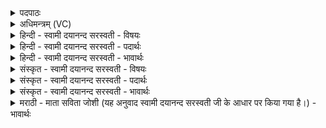 <details><summary>पदपाठः</summary>

इ॒मम्। नः॒। दे॒व॒। स॒वि॒तः॒। य॒ज्ञम्। प्र। न॒य॒। दे॒वा॒व्य᳖मिति॑ देवऽअ॒व्य᳖म्। स॒खि॒विद॒मिति॑ सखि॒ऽविद॑म्। स॒त्रा॒जित॒मिति॑ सत्रा॒ऽजित॑म्। ध॒न॒जित॒मिति॑ धन॒ऽजित॑म्। स्व॒र्जित॒मिति॑ स्वः॒ऽजित॑म्। ऋ॒चा। स्तोम॑म्। सम्। अ॒र्ध॒य॒। गा॒य॒त्रेण॑। र॒थ॒न्त॒रमिति॑ रथम्ऽत॒रम्। बृ॒हत्। गा॒य॒त्रव॑र्त्त॒नीति॑ गाय॒त्रऽव॑र्त्तनि। स्वाहा॑। ८।
</details>

<details><summary>अधिमन्त्रम् (VC)</summary>

- सविता देवता
- प्रजापतिर्ऋषिः
- भुरिक् शक्वरी
- धैवतः
</details>

<details><summary>हिन्दी - स्वामी दयानन्द सरस्वती - विषयः</summary>

फिर उसी विषय को अगले मन्त्र में कहा है ॥
</details>

<details><summary>हिन्दी - स्वामी दयानन्द सरस्वती - पदार्थः</summary>

पदार्थान्वयभाषाः -  हे (देव) सत्य कामनाओं को पूर्ण करने और (सवितः) अन्तर्यामिरूप से प्रेरणा करने हारे जगदीश्वर ! आप (नः) हमारे (इमम्) पीछे कहे और आगे जिसको कहेंगे उस (देवाव्यम्) दिव्य विद्वान् वा दिव्य गुणों की जिस से रक्षा हो (सखिविदम्) मित्रों को जिस से प्राप्त हों (सत्राजितम्) सत्य को जिससे जीतें (धनजितम्) धन की जिससे उन्नति होवे (स्वर्जितम्) सुख को जिस से बढ़ावें और (ऋचा) ऋग्वेद से जिस की (स्तोमम्) स्तुति हो उस (यज्ञम्) विद्या और धर्म का संयोग कराने हारे यज्ञ को (स्वाहा) सत्य क्रिया के साथ (प्रणय) प्राप्त कीजिये (गायत्रेण) गायत्री आदि छन्द से (गायत्रवर्त्तनि) गायत्री आदि छन्दों की गानविद्या (बृहत्) बड़े (रथन्तरम्) अच्छे यानों से जिस के पार हों, उस मार्ग को (समर्धय) अच्छे प्रकार बढ़ाइये ॥८ ॥
</details>

<details><summary>हिन्दी - स्वामी दयानन्द सरस्वती - भावार्थः</summary>

भावार्थभाषाः -  जो मनुष्य ईर्ष्या द्वेष आदि दोषों को छोड़ ईश्वर के समान सब जीवों के साथ मित्रभाव रखते हैं, वे संपत् को प्राप्त होते हैं ॥८ ॥
</details>

<details><summary>संस्कृत - स्वामी दयानन्द सरस्वती - विषयः</summary>

पुनस्तमेव विषयमाह ॥
</details>

<details><summary>संस्कृत - स्वामी दयानन्द सरस्वती - पदार्थः</summary>

पदार्थान्वयभाषाः -  हे देव सवितर्जगदीश ! त्वं न इमं देवाव्यं सखिविदं सत्राजितं धनजितं स्वर्जितमृचा स्तोमं यज्ञं स्वाहा प्रणय गायत्रेण गायत्रवर्त्तनि बृहद्रथन्तरं च समर्धय ॥८ ॥
</details>

<details><summary>संस्कृत - स्वामी दयानन्द सरस्वती - भावार्थः</summary>

भावार्थभाषाः -  ये जना ईर्ष्याद्वेषादिदोषान् विहायेश्वर इव सर्वैः सह सुहृद् भावमाचरन्ति, ते संवर्धितुं शक्नुवन्ति ॥८ ॥
</details>

<details><summary>मराठी - माता सविता जोशी (यह अनुवाद स्वामी दयानन्द सरस्वती जी के आधार पर किया गया है।) - भावार्थः</summary>

भावार्थभाषाः -  जी माणसे ईर्षा, द्वेष इत्यादी दोष दूर करून ईश्वराप्रमाणे सर्व जीवांबरोबर मित्रभाव ठेवतात त्यांना ऐश्वर्य प्राप्त होते.
</details>